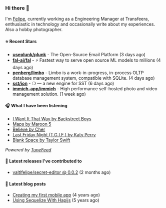### Hi there 👋

I'm [Felipe](https://felipevm.com), currently working as a Engineering Manager at Transfeera, enthusiastic in technology and occasionally write about my experiences. Also a hobby photographer.

#### ⭐ Recent Stars
- **[useplunk/plunk](https://github.com/useplunk/plunk)** - The Open-Source Email Platform (3 days ago)
- **[fal-ai/fal](https://github.com/fal-ai/fal)** - ⚡ Fastest way to serve open source ML models to millions (4 days ago)
- **[penberg/limbo](https://github.com/penberg/limbo)** - Limbo is a work-in-progress, in-process OLTP database management system, compatible with SQLite. (4 days ago)
- **[sst/ion](https://github.com/sst/ion)** - ❍ — a new engine for SST (6 days ago)
- **[immich-app/immich](https://github.com/immich-app/immich)** - High performance self-hosted photo and video management solution. (1 week ago)

#### 🎧 What I have been listening
- [I Want It That Way by Backstreet Boys](https://open.spotify.com/track/47BBI51FKFwOMlIiX6m8ya)
- [Maps by Maroon 5](https://open.spotify.com/track/4gbVRS8gloEluzf0GzDOFc)
- [Believe by Cher](https://open.spotify.com/track/2goLsvvODILDzeeiT4dAoR)
- [Last Friday Night (T.G.I.F.) by Katy Perry](https://open.spotify.com/track/3oHNJECGN3bBoGXejlw2b1)
- [Blank Space by Taylor Swift](https://open.spotify.com/track/1u8c2t2Cy7UBoG4ArRcF5g)

_Powered by [TuneFeed](https://tunefeed.app?ref=valtlfelipe-gh-profile)_ 

#### 🚀 Latest releases I've contributed to


- [valtlfelipe/secret-editor @ 0.0.2](https://github.com/valtlfelipe/secret-editor/releases/tag/0.0.2) (2 months ago)

#### 📄 Latest blog posts
- [Creating my first mobile app](https://felipevm.com/posts/creating-my-first-mobile-app/) (4 years ago)
- [Using Sequelize With Hapijs](https://felipevm.com/posts/using-sequelize-with-hapijs/) (5 years ago)
